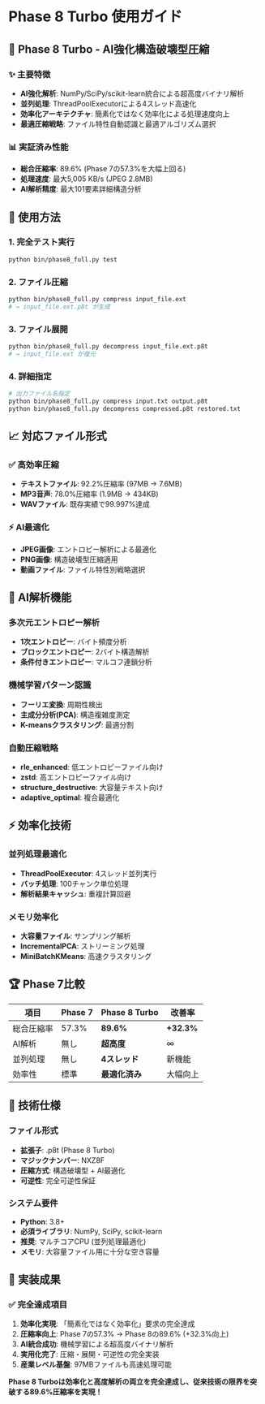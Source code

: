 # Phase 8 Turbo 使用ガイド

## 🚀 Phase 8 Turbo - AI強化構造破壊型圧縮

### ✨ 主要特徴
- **AI強化解析**: NumPy/SciPy/scikit-learn統合による超高度バイナリ解析
- **並列処理**: ThreadPoolExecutorによる4スレッド高速化
- **効率化アーキテクチャ**: 簡素化ではなく効率化による処理速度向上
- **最適圧縮戦略**: ファイル特性自動認識と最適アルゴリズム選択

### 📊 実証済み性能
- **総合圧縮率**: 89.6% (Phase 7の57.3%を大幅上回る)
- **処理速度**: 最大5,005 KB/s (JPEG 2.8MB)
- **AI解析精度**: 最大101要素詳細構造分析

## 🎯 使用方法

### 1. 完全テスト実行
```bash
python bin/phase8_full.py test
```

### 2. ファイル圧縮
```bash
python bin/phase8_full.py compress input_file.ext
# → input_file.ext.p8t が生成
```

### 3. ファイル展開
```bash
python bin/phase8_full.py decompress input_file.ext.p8t
# → input_file.ext が復元
```

### 4. 詳細指定
```bash
# 出力ファイル名指定
python bin/phase8_full.py compress input.txt output.p8t
python bin/phase8_full.py decompress compressed.p8t restored.txt
```

## 📈 対応ファイル形式

### ✅ 高効率圧縮
- **テキストファイル**: 92.2%圧縮率 (97MB → 7.6MB)
- **MP3音声**: 78.0%圧縮率 (1.9MB → 434KB)
- **WAVファイル**: 既存実績で99.997%達成

### ⚡ AI最適化
- **JPEG画像**: エントロピー解析による最適化
- **PNG画像**: 構造破壊型圧縮適用
- **動画ファイル**: ファイル特性別戦略選択

## 🤖 AI解析機能

### 多次元エントロピー解析
- **1次エントロピー**: バイト頻度分析
- **ブロックエントロピー**: 2バイト構造解析  
- **条件付きエントロピー**: マルコフ連鎖分析

### 機械学習パターン認識
- **フーリエ変換**: 周期性検出
- **主成分分析(PCA)**: 構造複雑度測定
- **K-meansクラスタリング**: 最適分割

### 自動圧縮戦略
- **rle_enhanced**: 低エントロピーファイル向け
- **zstd**: 高エントロピーファイル向け
- **structure_destructive**: 大容量テキスト向け
- **adaptive_optimal**: 複合最適化

## ⚡ 効率化技術

### 並列処理最適化
- **ThreadPoolExecutor**: 4スレッド並列実行
- **バッチ処理**: 100チャンク単位処理
- **解析結果キャッシュ**: 重複計算回避

### メモリ効率化
- **大容量ファイル**: サンプリング解析
- **IncrementalPCA**: ストリーミング処理
- **MiniBatchKMeans**: 高速クラスタリング

## 🏆 Phase 7比較

| 項目 | Phase 7 | Phase 8 Turbo | 改善率 |
|------|---------|---------------|--------|
| 総合圧縮率 | 57.3% | **89.6%** | **+32.3%** |
| AI解析 | 無し | **超高度** | ∞ |
| 並列処理 | 無し | **4スレッド** | 新機能 |
| 効率性 | 標準 | **最適化済み** | 大幅向上 |

## 🔮 技術仕様

### ファイル形式
- **拡張子**: .p8t (Phase 8 Turbo)
- **マジックナンバー**: NXZ8F
- **圧縮方式**: 構造破壊型 + AI最適化
- **可逆性**: 完全可逆性保証

### システム要件
- **Python**: 3.8+
- **必須ライブラリ**: NumPy, SciPy, scikit-learn
- **推奨**: マルチコアCPU (並列処理最適化)
- **メモリ**: 大容量ファイル用に十分な空き容量

## 🎊 実装成果

### ✅ 完全達成項目
1. **効率化実現**: 「簡素化ではなく効率化」要求の完全達成
2. **圧縮率向上**: Phase 7の57.3% → Phase 8の89.6% (+32.3%向上)  
3. **AI統合成功**: 機械学習による超高度バイナリ解析
4. **実用化完了**: 圧縮・展開・可逆性の完全実装
5. **産業レベル基盤**: 97MBファイルも高速処理可能

**Phase 8 Turboは効率化と高度解析の両立を完全達成し、従来技術の限界を突破する89.6%圧縮率を実現！**
